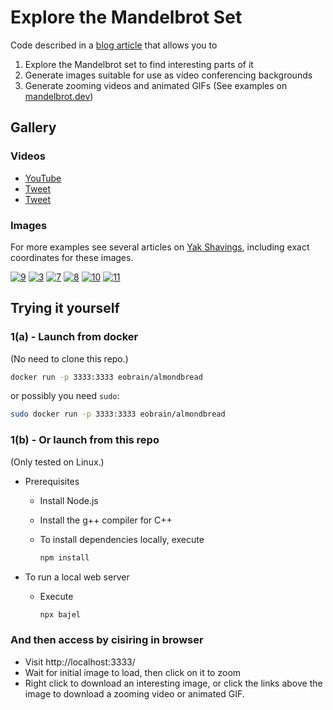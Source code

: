 # Explore the Mandelbrot Set

Code described in a [blog article][1] that allows you to

1. Explore the Mandelbrot set to find interesting parts of it
2. Generate images suitable for use as video conferencing backgrounds
3. Generate zooming videos and animated GIFs (See examples on [mandelbrot.dev][12])

## Gallery

### Videos

* [YouTube][4]
* [Tweet][5]
* [Tweet][6]

### Images

For more examples see several articles on [Yak Shavings][2], including exact coordinates for these images.

[![9]][9]
[![3]][3]
[![7]][7]
[![8]][8]
[![10]][10]
[![11]][11]

[1]: https://eamonn.org/programming/2021/01/02/almond-bread.html
[2]: https://eamonn.org
[3]: https://eamonn.org/img/mandelbrot_-0.19853719075520848_1.1001770019531256_0.00390625_100000.png
[4]: https://www.youtube.com/playlist?list=PLdUTefKASd0Zs68i6csV5rWCFnnANaJ6I
[5]: https://twitter.com/eob/status/1356120917533884419
[6]: https://twitter.com/eob/status/1356272749505699840
[7]: https://eamonn.org/img/mandelbrot_0.37001085813778134_0.6714354326948524_6e-8_100000.png
[8]: https://eamonn.org/img/mandelbrot_-0.748985544840495_0.05576807657877601_0.000244140625_100000.png
[9]: https://eamonn.org/img/mandelbrot_0_0_8_100000.png
[10]: https://eamonn.org/img/mandelbrot_0.250006_0_1.1920928955078125e-7_1000000.png
[11]: https://eamonn.org/img/mandelbrot_-1.292628079931202_-0.35266737725997915_7.275957614183426e-12_1000000.png
[12]: https://mandelbrot.dev

## Trying it yourself

### 1(a) - Launch from docker

(No need to clone this repo.)

```sh
docker run -p 3333:3333 eobrain/almondbread
```

or possibly you need `sudo`:

```sh
sudo docker run -p 3333:3333 eobrain/almondbread
```

### 1(b) - Or launch from this repo

(Only tested on Linux.)

* Prerequisites
  * Install Node.js
  * Install the g++ compiler for C++
  * To install dependencies locally, execute

    ```sh
    npm install
    ```

* To run a local web server
  * Execute

    ```sh
    npx bajel
    ```

### And then access by cisiring in browser

  * Visit http://localhost:3333/
  * Wait for initial image to load, then click on it to zoom
  * Right click to download an interesting image, or click the links above the
    image to download a zooming video or animated GIF.
